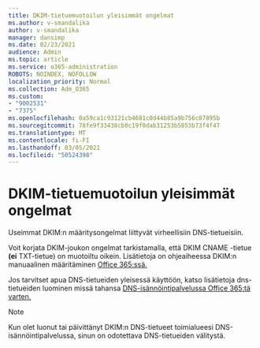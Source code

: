 ```yaml
---
title: DKIM-tietuemuotoilun yleisimmät ongelmat
ms.author: v-smandalika
author: v-smandalika
manager: dansimp
ms.date: 02/23/2021
audience: Admin
ms.topic: article
ms.service: o365-administration
ROBOTS: NOINDEX, NOFOLLOW
localization_priority: Normal
ms.collection: Adm_O365
ms.custom:
- "9002531"
- "7375"
ms.openlocfilehash: 0a59ca1c93121cb4681c0d44b85a9b756c07895b
ms.sourcegitcommit: 78fe9f33438cb0c19f0dab31253b5853b73f4f47
ms.translationtype: MT
ms.contentlocale: fi-FI
ms.lasthandoff: 03/05/2021
ms.locfileid: "50524398"
---
```

# <a name="fix-common-problems-with-dkim-record-formatting"></a>DKIM-tietuemuotoilun yleisimmät ongelmat

Useimmat DKIM:n määritysongelmat liittyvät virheellisiin DNS-tietueisiin.

Voit korjata DKIM-joukon ongelmat tarkistamalla, että DKIM CNAME -tietue **(ei** TXT-tietue) on muotoiltu oikein. Lisätietoja on ohjeaiheessa DKIM:n manuaalinen määritäminen [Office 365:ssä.](https://docs.microsoft.com/microsoft-365/security/office-365-security/use-dkim-to-validate-outbound-email)

Jos tarvitset apua DNS-tietueiden yleisessä käyttöön, katso lisätietoja dns-tietueiden luominen missä tahansa [DNS-isännöintipalvelussa Office 365:tä varten.](https://docs.microsoft.com/microsoft-365/admin/get-help-with-domains/create-dns-records-at-any-dns-hosting-provider)

> [!NOTE]
> Kun olet luonut tai päivittänyt DKIM:n DNS-tietueet toimialueesi DNS-isännöintipalvelussa, sinun on odotettava DNS-tietueiden välitystä.
